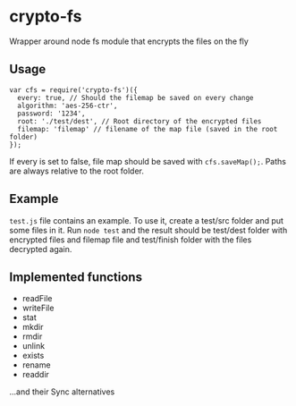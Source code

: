 # crypto-fs

Wrapper around node fs module that encrypts the files on the fly

## Usage

    var cfs = require('crypto-fs')({
      every: true, // Should the filemap be saved on every change
      algorithm: 'aes-256-ctr',
      password: '1234',
      root: './test/dest', // Root directory of the encrypted files
      filemap: 'filemap' // filename of the map file (saved in the root folder)
    });

If every is set to false, file map should be saved with ``cfs.saveMap();``.
Paths are always relative to the root folder.

## Example

``test.js`` file contains an example. To use it, create a test/src folder and put some files in it. Run ``node test`` and the result should be test/dest folder with encrypted files and filemap file and test/finish folder with the files decrypted again.

## Implemented functions

* readFile
* writeFile
* stat
* mkdir
* rmdir
* unlink
* exists
* rename
* readdir

...and their Sync alternatives
